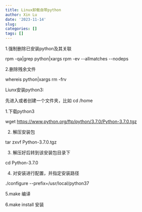 ```yaml
---
title: Linux卸载自带python
author: Xin Lu
date: '2023-11-14'
slug: 
categories: []
tags: []
---
```




1.强制删除已安装python及其关联

rpm -qa|grep python|xargs rpm -ev --allmatches --nodeps

2.删除残余文件

whereis python|xargs rm -frv

 

Liunx安装python3:

先进入或者创建一个文件夹，比如 cd /home

1.下载python3

wget https://www.python.org/ftp/python/3.7.0/Python-3.7.0.tgz

2. 解压安装包

tar zxvf Python-3.7.0.tgz

3. 解压好后转到该安装包目录下

cd Python-3.7.0

4. 对安装进行配置，并指定安装路径

./configure --prefix=/usr/local/python37

5.make 编译

6.make install 安装
